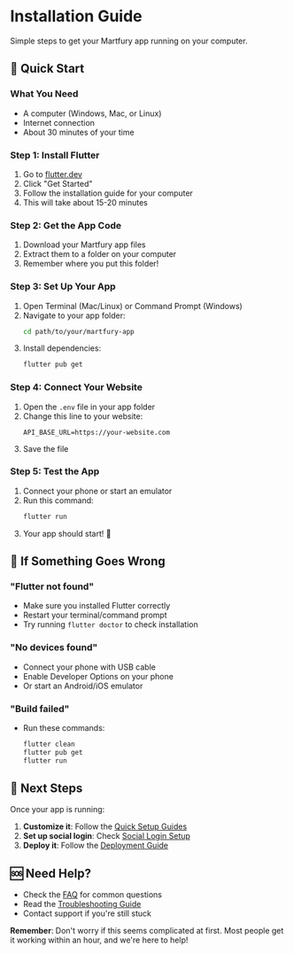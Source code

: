 # Installation Guide

Simple steps to get your Martfury app running on your computer.

## 🚀 Quick Start

### What You Need
- A computer (Windows, Mac, or Linux)
- Internet connection
- About 30 minutes of your time

### Step 1: Install Flutter
1. Go to [flutter.dev](https://flutter.dev)
2. Click "Get Started"
3. Follow the installation guide for your computer
4. This will take about 15-20 minutes

### Step 2: Get the App Code
1. Download your Martfury app files
2. Extract them to a folder on your computer
3. Remember where you put this folder!

### Step 3: Set Up Your App
1. Open Terminal (Mac/Linux) or Command Prompt (Windows)
2. Navigate to your app folder:
   ```bash
   cd path/to/your/martfury-app
   ```
3. Install dependencies:
   ```bash
   flutter pub get
   ```

### Step 4: Connect Your Website
1. Open the `.env` file in your app folder
2. Change this line to your website:
   ```
   API_BASE_URL=https://your-website.com
   ```
3. Save the file

### Step 5: Test the App
1. Connect your phone or start an emulator
2. Run this command:
   ```bash
   flutter run
   ```
3. Your app should start! 🎉

## 🔧 If Something Goes Wrong

### "Flutter not found"
- Make sure you installed Flutter correctly
- Restart your terminal/command prompt
- Try running `flutter doctor` to check installation

### "No devices found"
- Connect your phone with USB cable
- Enable Developer Options on your phone
- Or start an Android/iOS emulator

### "Build failed"
- Run these commands:
  ```bash
  flutter clean
  flutter pub get
  flutter run
  ```

## 📱 Next Steps

Once your app is running:
1. **Customize it**: Follow the [Quick Setup Guides](../quick-setup/01_theme_colors.md)
2. **Set up social login**: Check [Social Login Setup](../social-login/12_twitter_login_setup.md)
3. **Deploy it**: Follow the [Deployment Guide](../quick-setup/09_deploying_app.md)

## 🆘 Need Help?

- Check the [FAQ](../support/faq.md) for common questions
- Read the [Troubleshooting Guide](../support/troubleshooting.md)
- Contact support if you're still stuck

**Remember**: Don't worry if this seems complicated at first. Most people get it working within an hour, and we're here to help!
